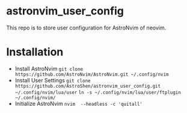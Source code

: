 # astronvim_user_config
This repo is to store user configuration for AstroNvim of neovim.
# Installation
  * Install AstroNvim
  ```git clone https://github.com/AstroNvim/AstroNvim.git ~/.config/nvim```
  * Install User Settings
  ```git clone https://github.com/AstroShen/astronvim_user_config.git ~/.config/nvim/lua/user```
  ```ln -s ~/.config/nvim/lua/user/ftplugin ~/.config/nvim/```
  * Initialize AstroNvim
  ```nvim  --headless -c 'quitall'```

